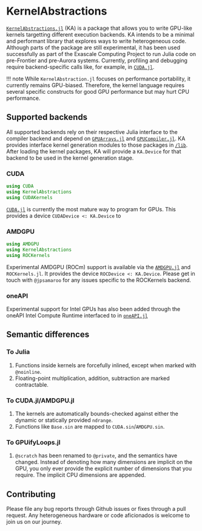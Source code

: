 # KernelAbstractions

[`KernelAbstractions.jl`](https://github.com/JuliaGPU/KernelAbstractions.jl) (KA) is
a package that allows you to write GPU-like kernels targetting different
execution backends. KA intends to be a minimal and
performant
library that explores ways to write heterogeneous code. Although parts of
the package are still experimental, it has been used successfully as part of the
Exascale Computing Project to run Julia code on pre-Frontier and pre-Aurora
systems. Currently, profiling and debugging require backend-specific calls like, for example, in
[`CUDA.jl`](https://cuda.juliagpu.org/dev/development/profiling/).

!!! note
    While `KernelAbstraction.jl` focuses on performance portability, it
    currently remains GPU-biased.
    Therefore, the kernel language requires several specific constructs for good GPU
    performance but may hurt CPU performance.

## Supported backends
All supported backends rely on their respective Julia interface to the compiler
backend and depend on
[`GPUArrays.jl`](https://github.com/JuliaGPU/GPUArrays.jl) and
[`GPUCompiler.jl`](https://github.com/JuliaGPU/GPUCompiler.jl). KA provides
interface kernel generation modules to those packages in
[`/lib`](https://github.com/JuliaGPU/KernelAbstractions.jl/tree/master/lib).
After loading the kernel packages, KA will provide a `KA.Device` for that
backend to be used in the kernel generation stage.
### CUDA
```julia
using CUDA
using KernelAbstractions
using CUDAKernels
```
[`CUDA.jl`](https://github.com/JuliaGPU/CUDA.jl) is currently the most mature way to program for GPUs.
This provides a device `CUDADevice <: KA.Device` to
### AMDGPU
```julia
using AMDGPU
using KernelAbstractions
using ROCKernels
```
Experimental AMDGPU (ROCm) support is available via the
[`AMDGPU.jl`](https://github.com/JuliaGPU/AMDGPU.jl) and `ROCKernels.jl`. It
provides the device `ROCDevice <: KA.Device`. Please get in touch with `@jpsamaroo` for
any issues specific to the ROCKernels backend.
###  oneAPI
Experimental support for Intel GPUs has also been added through the oneAPI Intel
Compute Runtime interfaced to in
[`oneAPI.jl`](https://github.com/JuliaGPU/oneAPI.jl)

## Semantic differences

### To Julia

1. Functions inside kernels are forcefully inlined, except when marked with `@noinline`.
2. Floating-point multiplication, addition, subtraction are marked contractable.

### To CUDA.jl/AMDGPU.jl

1. The kernels are automatically bounds-checked against either the dynamic or statically
   provided `ndrange`.
2. Functions like `Base.sin` are mapped to `CUDA.sin`/`AMDGPU.sin`.

### To GPUifyLoops.jl

1. `@scratch` has been renamed to `@private`, and the semantics have changed. Instead
   of denoting how many dimensions are implicit on the GPU, you only ever provide the
   explicit number of dimensions that you require. The implicit CPU dimensions are
   appended.

## Contributing
Please file any bug reports through Github issues or fixes through a pull
request. Any heterogeneous hardware or code aficionados is welcome to join us on
our journey.
